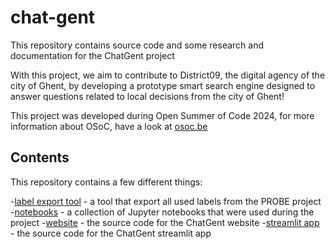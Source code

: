 # chat-gent

This repository contains source code and some research and documentation for the ChatGent project

With this project, we aim to contribute to District09, the digital agency of the city of Ghent, by developing a prototype smart search engine designed to answer questions related to local decisions from the city of Ghent!

This project was developed during Open Summer of Code 2024, for more information about OSoC, have a look at [osoc.be](https://osoc.be)

## Contents

This repository contains a few different things:

-[label export tool](./label_export/README.md) - a tool that export all used labels from the PROBE project
-[notebooks](./notebooks) - a collection of Jupyter notebooks that were used during the project
-[website](./website) - the source code for the ChatGent website
-[streamlit app](./app.py) - the source code for the ChatGent streamlit app
